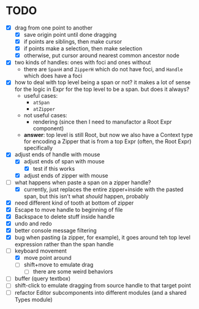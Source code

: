 # TODO

- [x] drag from one point to another
  - [x] save origin point until done dragging
  - [x] if points are siblings, then make cursor
  - [x] if points make a selection, then make selection
  - [x] otherwise, put cursor around nearest common ancestor node
- [x] two kinds of handles: ones with foci and ones without
  - there are `SpanH` and `ZipperH` which do not have foci, and `Handle` which does have a foci
- [x] how to deal with top level being a span or not? it makes a lot of sense for the logic in Expr for the top level to be a span. but does it always?
  - useful cases:
    - `atSpan`
    - `atZipper`
  - not useful cases:
    - rendering (since then I need to manufactor a Root Expr component)
  - **answer**: top level is still Root, but now we also have a Context type for encoding a Zipper that is from a top Expr (often, the Root Expr) specifically
- [x] adjust ends of handle with mouse
  - [x] adjust ends of span with mouse
    - [x] test if this works
  - [x] adjust ends of zipper with mouse
- [ ] what happens when paste a span on a zipper handle? 
  - [x] currently, just replaces the entire zipper+inside with the pasted span, but this isn't what _should_ happen, probably
- [x] need different kind of tooth at bottom of zipper
- [x] Escape to move handle to beginning of file
- [x] Backspace to delete stuff inside handle
- [x] undo and redo
- [x] better console message filtering
- [x] bug when pasting (a zipper, for example), it goes around teh top level expression rather than the span handle
- [ ] keyboard movement
  - [x] move point around
  - [ ] shift+move to emulate drag
    - [ ] there are some weird behaviors
- [ ] buffer (query textbox)
- [ ] shift-click to emulate dragging from source handle to that target point
- [ ] refactor Editor subcomponents into different modules (and a shared Types module)